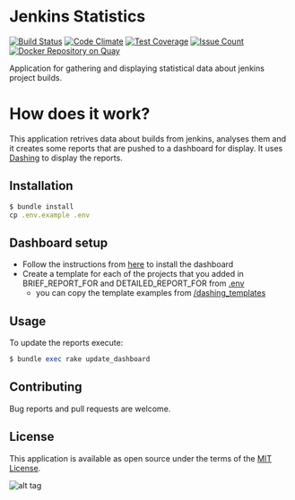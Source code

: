 # Jenkins Statistics

[![Build Status](https://travis-ci.org/reevoo/jenkins_statistics.svg?branch=master)](https://travis-ci.org/reevoo/jenkins_statistics)
[![Code Climate](https://codeclimate.com/github/reevoo/jenkins_statistics/badges/gpa.svg)](https://codeclimate.com/github/reevoo/jenkins_statistics)
[![Test Coverage](https://codeclimate.com/github/reevoo/jenkins_statistics/badges/coverage.svg)](https://codeclimate.com/github/reevoo/jenkins_statistics/coverage)
[![Issue Count](https://codeclimate.com/github/reevoo/jenkins_statistics/badges/issue_count.svg)](https://codeclimate.com/github/reevoo/jenkins_statistics)
[![Docker Repository on Quay](https://quay.io/repository/reevoo/jenkins_statistics/status "Docker Repository on Quay")](https://quay.io/repository/reevoo/jenkins_statistics)



Application for gathering and displaying statistical data about jenkins project builds.

# How does it work?
This application retrives data about builds from jenkins, analyses them and it creates some reports that are pushed to a dashboard for display.
It uses [Dashing](http://shopify.github.com/dashing) to display the reports.

## Installation

```ruby
$ bundle install
cp .env.example .env
```

## Dashboard setup
  - Follow the instructions from [here](http://shopify.github.io/dashing/) to install the dashboard
  - Create a template for each of the projects that you added in BRIEF_REPORT_FOR and DETAILED_REPORT_FOR from [.env](.env.example)
    - you can copy the template examples from [/dashing_templates](dashing_templates)

## Usage

To update the reports execute:

```ruby
$ bundle exec rake update_dashboard
```

## Contributing

Bug reports and pull requests are welcome.

## License

This application is available as open source under the terms of the [MIT License](http://opensource.org/licenses/MIT).

![alt tag](https://raw.githubusercontent.com/reevoo/jenkins_statistics/master/dashing_templates/project_1.png?raw=true)
